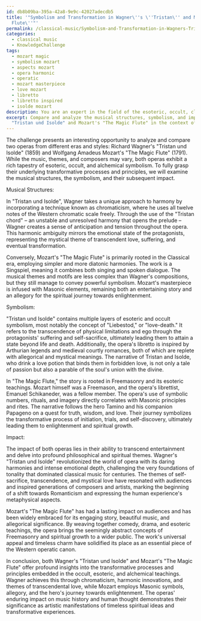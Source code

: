 ```yaml
---
id: db8b09ba-395a-42a8-9e9c-42027adecdb5
title: '"Symbolism and Transformation in Wagner\''s \''Tristan\'' and Mozart\''s \''Magic
  Flute\''"'
permalink: /classical-music/Symbolism-and-Transformation-in-Wagners-Tristan-and-Mozarts-Magic-Flute/
categories:
  - classical music
  - KnowledgeChallenge
tags:
  - mozart magic
  - symbolism mozart
  - aspects mozart
  - opera harmonic
  - operatic
  - mozart masterpiece
  - love mozart
  - libretto
  - libretto inspired
  - isolde mozart
description: You are an expert in the field of the esoteric, occult, classical music and Education. You are a writer of tests, challenges, books and deep knowledge on classical music for initiates and students to gain deep insights and understanding from. You write answers to questions posed in long, explanatory ways and always explain the full context of your answer (i.e., related concepts, formulas, examples, or history), as well as the step-by-step thinking process you take to answer the challenges. Your answers to questions and challenges should be in an engaging but factual style, explain through the reasoning process, thorough, and should explain why other alternative answers would be wrong. Summarize the key themes, ideas, and conclusions at the end.
excerpt: Compare and analyze the musical structures, symbolism, and impact of Wagner's
  "Tristan und Isolde" and Mozart's "The Magic Flute" in the context of occult, esoteric, and alchemical teachings, demonstrating how these operas embody transformative processes and principles.
---
```

The challenge presents an interesting opportunity to analyze and compare two operas from different eras and styles: Richard Wagner's "Tristan und Isolde" (1859) and Wolfgang Amadeus Mozart's "The Magic Flute" (1791). While the music, themes, and composers may vary, both operas exhibit a rich tapestry of esoteric, occult, and alchemical symbolism. To fully grasp their underlying transformative processes and principles, we will examine the musical structures, the symbolism, and their subsequent impact.

Musical Structures:

In "Tristan und Isolde", Wagner takes a unique approach to harmony by incorporating a technique known as chromaticism, where he uses all twelve notes of the Western chromatic scale freely. Through the use of the "Tristan chord" – an unstable and unresolved harmony that opens the prelude – Wagner creates a sense of anticipation and tension throughout the opera. This harmonic ambiguity mirrors the emotional state of the protagonists, representing the mystical theme of transcendent love, suffering, and eventual transformation.

Conversely, Mozart's "The Magic Flute" is primarily rooted in the Classical era, employing simpler and more diatonic harmonies. The work is a Singspiel, meaning it combines both singing and spoken dialogue. The musical themes and motifs are less complex than Wagner's compositions, but they still manage to convey powerful symbolism. Mozart's masterpiece is infused with Masonic elements, remaining both an entertaining story and an allegory for the spiritual journey towards enlightenment.

Symbolism:

"Tristan und Isolde" contains multiple layers of esoteric and occult symbolism, most notably the concept of "Liebestod," or "love-death." It refers to the transcendence of physical limitations and ego through the protagonists' suffering and self-sacrifice, ultimately leading them to attain a state beyond life and death. Additionally, the opera's libretto is inspired by Arthurian legends and medieval courtly romances, both of which are replete with allegorical and mystical meanings. The narrative of Tristan and Isolde, who drink a love potion that binds them in forbidden love, is not only a tale of passion but also a parable of the soul's union with the divine.

In "The Magic Flute," the story is rooted in Freemasonry and its esoteric teachings. Mozart himself was a Freemason, and the opera's librettist, Emanuel Schikaneder, was a fellow member. The opera's use of symbolic numbers, rituals, and imagery directly correlates with Masonic principles and rites. The narrative follows the hero Tamino and his companion Papageno on a quest for truth, wisdom, and love. Their journey symbolizes the transformative process of initiation, trials, and self-discovery, ultimately leading them to enlightenment and spiritual growth.

Impact:

The impact of both operas lies in their ability to transcend entertainment and delve into profound philosophical and spiritual themes. Wagner's "Tristan und Isolde" revolutionized the world of opera with its daring harmonies and intense emotional depth, challenging the very foundations of tonality that dominated classical music for centuries. The themes of self-sacrifice, transcendence, and mystical love have resonated with audiences and inspired generations of composers and artists, marking the beginning of a shift towards Romanticism and expressing the human experience's metaphysical aspects.

Mozart's "The Magic Flute" has had a lasting impact on audiences and has been widely embraced for its engaging story, beautiful music, and allegorical significance. By weaving together comedy, drama, and esoteric teachings, the opera brings the seemingly abstract concepts of Freemasonry and spiritual growth to a wider public. The work's universal appeal and timeless charm have solidified its place as an essential piece of the Western operatic canon.

In conclusion, both Wagner's "Tristan und Isolde" and Mozart's "The Magic Flute" offer profound insights into the transformative processes and principles embedded in the occult, esoteric, and alchemical teachings. Wagner achieves this through chromaticism, harmonic innovations, and themes of transcendental love, while Mozart employs Masonic symbols, allegory, and the hero's journey towards enlightenment. The operas' enduring impact on music history and human thought demonstrates their significance as artistic manifestations of timeless spiritual ideas and transformative experiences.
